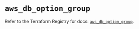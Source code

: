 # `aws_db_option_group`

Refer to the Terraform Registry for docs: [`aws_db_option_group`](https://registry.terraform.io/providers/hashicorp/aws/6.9.0/docs/resources/db_option_group).
